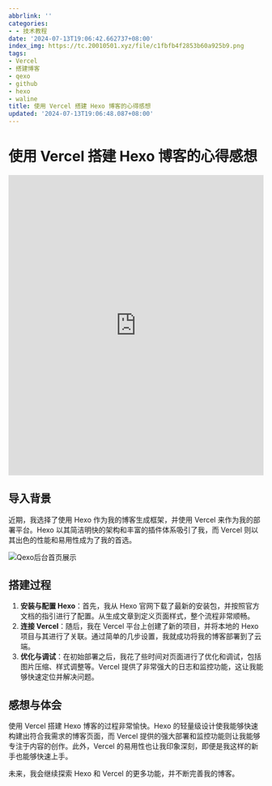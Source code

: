```yaml
---
abbrlink: ''
categories:
- - 技术教程
date: '2024-07-13T19:06:42.662737+08:00'
index_img: https://tc.20010501.xyz/file/c1fbfb4f2853b60a925b9.png
tags:
- Vercel
- 搭建博客
- qexo
- github
- hexo
- waline
title: 使用 Vercel 搭建 Hexo 博客的心得感想
updated: '2024-07-13T19:06:48.087+08:00'
---
```

# 使用 Vercel 搭建 Hexo 博客的心得感想


<iframe id="spkj" src="https://player.bilibili.com/player.html?isOutside=true&aid=1856159589&bvid=BV1KW421d7WS&cid=1614176680&p=1" width="100%" height=592.8 frameborder="no" scrolling="no" allowfullscreen="allowfullscreen"> <span data-mce-type="bookmark" style="display: inline-block; width: 0px; overflow: hidden; line-height: 0;" class="mce_SELRES_start"></span> </iframe> <script type="text/javascript"> document.getElementById("spkj").style.height=document.getElementById("spkj").scrollWidth*0.76+"px"; </script>


## 导入背景

近期，我选择了使用 Hexo 作为我的博客生成框架，并使用 Vercel 来作为我的部署平台。Hexo 以其简洁明快的架构和丰富的插件体系吸引了我，而 Vercel 则以其出色的性能和易用性成为了我的首选。

![Qexo后台首页展示](https://tc.20010501.xyz/file/c1fbfb4f2853b60a925b9.png)

## 搭建过程

1. **安装与配置 Hexo**：首先，我从 Hexo 官网下载了最新的安装包，并按照官方文档的指引进行了配置。从生成文章到定义页面样式，整个流程非常顺畅。
2. **连接 Vercel**：随后，我在 Vercel 平台上创建了新的项目，并将本地的 Hexo 项目与其进行了关联。通过简单的几步设置，我就成功将我的博客部署到了云端。
3. **优化与调试**：在初始部署之后，我花了些时间对页面进行了优化和调试，包括图片压缩、样式调整等。Vercel 提供了非常强大的日志和监控功能，这让我能够快速定位并解决问题。

## 感想与体会

使用 Vercel 搭建 Hexo 博客的过程非常愉快。Hexo 的轻量级设计使我能够快速构建出符合我需求的博客页面，而 Vercel 提供的强大部署和监控功能则让我能够专注于内容的创作。此外，Vercel 的易用性也让我印象深刻，即便是我这样的新手也能够快速上手。

未来，我会继续探索 Hexo 和 Vercel 的更多功能，并不断完善我的博客。
